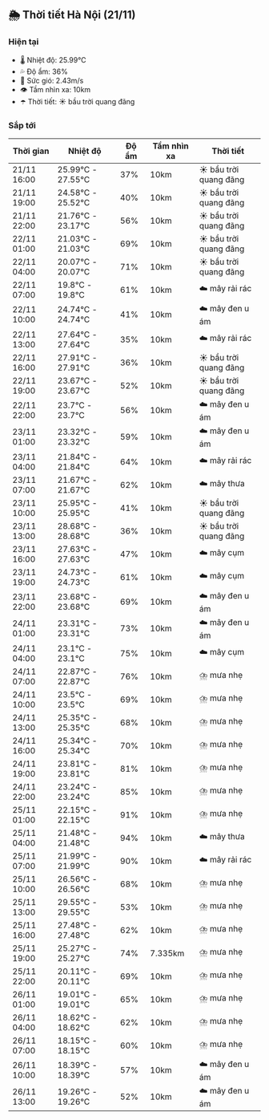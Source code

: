 ## 🌦️ Thời tiết Hà Nội (21/11)

### Hiện tại

- 🌡️ Nhiệt độ: 25.99℃
- 💦 Độ ẩm: 36%
- 💨 Sức gió: 2.43m/s
- 👁️ Tầm nhìn xa: 10km
- ☂️ Thời tiết: ☀️ bầu trời quang đãng

### Sắp tới

| Thời gian | Nhiệt độ | Độ ẩm | Tầm nhìn xa | Thời tiết |
| --- | --- | --- | --- | --- |
| 21/11 16:00 | 25.99℃ - 27.55℃ | 37% | 10km | ☀️ bầu trời quang đãng |
| 21/11 19:00 | 24.58℃ - 25.52℃ | 40% | 10km | ☀️ bầu trời quang đãng |
| 21/11 22:00 | 21.76℃ - 23.17℃ | 56% | 10km | ☀️ bầu trời quang đãng |
| 22/11 01:00 | 21.03℃ - 21.03℃ | 69% | 10km | ☀️ bầu trời quang đãng |
| 22/11 04:00 | 20.07℃ - 20.07℃ | 71% | 10km | ☀️ bầu trời quang đãng |
| 22/11 07:00 | 19.8℃ - 19.8℃ | 61% | 10km | ☁️ mây rải rác |
| 22/11 10:00 | 24.74℃ - 24.74℃ | 41% | 10km | ☁️ mây đen u ám |
| 22/11 13:00 | 27.64℃ - 27.64℃ | 35% | 10km | ☁️ mây rải rác |
| 22/11 16:00 | 27.91℃ - 27.91℃ | 36% | 10km | ☀️ bầu trời quang đãng |
| 22/11 19:00 | 23.67℃ - 23.67℃ | 52% | 10km | ☀️ bầu trời quang đãng |
| 22/11 22:00 | 23.7℃ - 23.7℃ | 56% | 10km | ☁️ mây đen u ám |
| 23/11 01:00 | 23.32℃ - 23.32℃ | 59% | 10km | ☁️ mây đen u ám |
| 23/11 04:00 | 21.84℃ - 21.84℃ | 64% | 10km | ☁️ mây rải rác |
| 23/11 07:00 | 21.67℃ - 21.67℃ | 62% | 10km | ☁️ mây thưa |
| 23/11 10:00 | 25.95℃ - 25.95℃ | 41% | 10km | ☀️ bầu trời quang đãng |
| 23/11 13:00 | 28.68℃ - 28.68℃ | 36% | 10km | ☀️ bầu trời quang đãng |
| 23/11 16:00 | 27.63℃ - 27.63℃ | 47% | 10km | ☁️ mây cụm |
| 23/11 19:00 | 24.73℃ - 24.73℃ | 61% | 10km | ☁️ mây cụm |
| 23/11 22:00 | 23.68℃ - 23.68℃ | 69% | 10km | ☁️ mây đen u ám |
| 24/11 01:00 | 23.31℃ - 23.31℃ | 73% | 10km | ☁️ mây đen u ám |
| 24/11 04:00 | 23.1℃ - 23.1℃ | 75% | 10km | ☁️ mây cụm |
| 24/11 07:00 | 22.87℃ - 22.87℃ | 76% | 10km | ⛈️ mưa nhẹ |
| 24/11 10:00 | 23.5℃ - 23.5℃ | 69% | 10km | ⛈️ mưa nhẹ |
| 24/11 13:00 | 25.35℃ - 25.35℃ | 68% | 10km | ⛈️ mưa nhẹ |
| 24/11 16:00 | 25.34℃ - 25.34℃ | 70% | 10km | ⛈️ mưa nhẹ |
| 24/11 19:00 | 23.81℃ - 23.81℃ | 81% | 10km | ⛈️ mưa nhẹ |
| 24/11 22:00 | 23.24℃ - 23.24℃ | 85% | 10km | ⛈️ mưa nhẹ |
| 25/11 01:00 | 22.15℃ - 22.15℃ | 91% | 10km | ⛈️ mưa nhẹ |
| 25/11 04:00 | 21.48℃ - 21.48℃ | 94% | 10km | ☁️ mây thưa |
| 25/11 07:00 | 21.99℃ - 21.99℃ | 90% | 10km | ☁️ mây rải rác |
| 25/11 10:00 | 26.56℃ - 26.56℃ | 68% | 10km | ⛈️ mưa nhẹ |
| 25/11 13:00 | 29.55℃ - 29.55℃ | 53% | 10km | ⛈️ mưa nhẹ |
| 25/11 16:00 | 27.48℃ - 27.48℃ | 62% | 10km | ⛈️ mưa nhẹ |
| 25/11 19:00 | 25.27℃ - 25.27℃ | 74% | 7.335km | ⛈️ mưa nhẹ |
| 25/11 22:00 | 20.11℃ - 20.11℃ | 69% | 10km | ⛈️ mưa nhẹ |
| 26/11 01:00 | 19.01℃ - 19.01℃ | 65% | 10km | ⛈️ mưa nhẹ |
| 26/11 04:00 | 18.62℃ - 18.62℃ | 62% | 10km | ⛈️ mưa nhẹ |
| 26/11 07:00 | 18.15℃ - 18.15℃ | 60% | 10km | ⛈️ mưa nhẹ |
| 26/11 10:00 | 18.39℃ - 18.39℃ | 57% | 10km | ☁️ mây đen u ám |
| 26/11 13:00 | 19.26℃ - 19.26℃ | 52% | 10km | ☁️ mây đen u ám |

